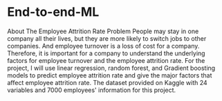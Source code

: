 # End-to-end-ML
About The Employee Attrition Rate Problem
People may stay in one company all their lives, but they are more likely to switch jobs to other companies. And employee turnover is a loss of cost for a company. Therefore, it is important for a company to understand the underlying factors for employee turnover and the employee attrition rate. For the project, I will use linear regression, random forest, and Gradient boosting models to predict employee attrition rate and give the major factors that affect employee attrition rate. The dataset provided on Kaggle with 24 variables and 7000 employees' information for this project.
